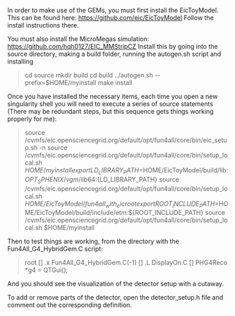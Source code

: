 In order to make use of the GEMs, you must first install the EicToyModel. This can be found here: https://github.com/eic/EicToyModel
Follow the install instructions there.


You must also install the MicroMegas simulation: https://github.com/hqh0127/EIC_MMStripCZ
Install this by going into the source directory, making a build folder, running the autogen.sh script and installing
> cd source
> mkdir build
> cd build
> ../autogen.sh --prefix=$HOME/myinstall
> make install

Once you have installed the necessary items, each time you open a new singularity shell you will need to execute a series of source statements (There may be redundant steps, but this sequence gets things working properly for me):
> source /cvmfs/eic.opensciencegrid.org/default/opt/fun4all/core/bin/eic_setup.sh -n
> source /cvmfs/eic.opensciencegrid.org/default/opt/fun4all/core/bin/setup_local.sh $HOME/myinstall
> export LD_LIBRARY_PATH=$HOME/EicToyModel/build/lib:${OPT_SPHENIX}/vgm/lib64:${LD_LIBRARY_PATH}
> source /cvmfs/eic.opensciencegrid.org/default/opt/fun4all/core/bin/setup_local.sh $HOME/EicToyModel/fun4all_with_eicroot
> export ROOT_INCLUDE_PATH=$HOME/EicToyModel/build/include/etm:${ROOT_INCLUDE_PATH}
> source /cvmfs/eic.opensciencegrid.org/default/opt/fun4all/core/bin/setup_local.sh $HOME/myinstall

Then to test things are working, from the directory with the Fun4All_G4_HybridGem.C script:
> root
[] .x Fun4All_G4_HybridGem.C(-1)
[] .L DisplayOn.C
[] PHG4Reco *g4 = QTGui();

And you should see the visualization of the detector setup with a cutaway.

To add or remove parts of the detector, open the detector_setup.h file and comment out the corresponding definition.
